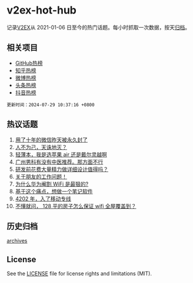 # v2ex-hot-hub

 记录[V2EX](https://www.v2ex.com/)从 2021-01-06 日至今的热门话题。每小时抓取一次数据，按天[归档](archives)。
 
 ## 相关项目

- [GitHub热榜](https://github.com/snaildev/github-hot-hub)
- [知乎热榜](https://github.com/snaildev/zhihu-hot-hub)
- [微博热榜](https://github.com/snaildev/weibo-hot-hub)
- [头条热榜](https://github.com/snaildev/toutiao-hot-hub)
- [抖音热榜](https://github.com/snaildev/douyin-hot-hub)


 `更新时间：2024-07-29 10:37:16 +0800`

## 热议话题

1. [用了十年的微信昨天被永久封了](https://www.v2ex.com/t/1060642)
1. [人不为己，天诛地灭？](https://www.v2ex.com/t/1060653)
1. [轻薄本，我是选苹果 air 还是戴尔灵越啊](https://www.v2ex.com/t/1060709)
1. [广州男科有没有中医推荐。那方面不行](https://www.v2ex.com/t/1060692)
1. [研发前花费大量精力做详细设计值得吗？](https://www.v2ex.com/t/1060625)
1. [关于朋友的工作问题！](https://www.v2ex.com/t/1060755)
1. [为什么华为阉割 WiFi 是最狠的?](https://www.v2ex.com/t/1060641)
1. [基于这个痛点，想做一个笔记软件](https://www.v2ex.com/t/1060639)
1. [4202 年，入了移动专线](https://www.v2ex.com/t/1060616)
1. [不懂就问， 128 平的房子怎么保证 wifi 全屋覆盖到？](https://www.v2ex.com/t/1060736)

## 历史归档

[archives](archives)

## License

See the [LICENSE](LICENSE) file for license rights and limitations (MIT).
